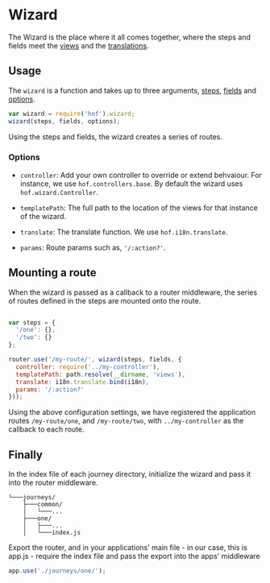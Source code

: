 # Wizard

The Wizard is the place where it all comes together, where the steps and fields meet the [views](./views.md) and the [translations](./translations.md).

## Usage

The `wizard` is a function and takes up to three arguments, [steps](./steps.md), [fields](./fields.md) and [options](#options).

```js
var wizard = require('hof').wizard;
wizard(steps, fields, options);
```

Using the steps and fields, the wizard creates a series of routes.

### Options

- `controller`: Add your own controller to override or extend behvaiour. For instance, we use `hof.controllers.base`. By default the wizard uses `hof.wizard.Controller`.

- `templatePath`: The full path to the location of the views for that instance of the wizard.

- `translate`: The translate function. We use `hof.i18n.translate`.

- `params`: Route params such as, `'/:action?'`.

## Mounting a route

When the wizard is passed as a callback to a router middleware, the series of routes defined in the steps are mounted onto the route.

```js

var steps = {
  '/one': {},
  '/two': {}
};

router.use('/my-route/', wizard(steps, fields, {
  controller: require('../my-controller'),
  templatePath: path.resolve(__dirname, 'views'),
  translate: i18n.translate.bind(i18n),
  params: '/:action?'
}));
```

Using the above configuration settings, we have registered the application routes `/my-route/one`, and `/my-route/two`, with `../my-controller` as the callback to each route.


## Finally

In the index file of each journey directory, initialize the wizard and pass it into the router middleware.

```
└───journeys/
    ├───common/
    │   └───...
    ├───one/
    │   ├───...
    │   └───index.js
```

Export the router, and in your applications' main file - in our case, this is app.js - require the index file and pass the export into the apps' middleware

```js
app.use('./journeys/one/');
```
